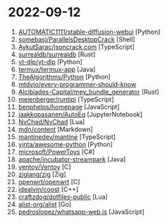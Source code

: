# 2022-09-12

1. [AUTOMATIC1111/stable-diffusion-webui](https://github.com/AUTOMATIC1111/stable-diffusion-webui "Stable Diffusion web UI") [Python]
2. [somebasj/ParallelsDesktopCrack](https://github.com/somebasj/ParallelsDesktopCrack "Parallels Desktop for mac Crack") [Shell]
3. [AykutSarac/jsoncrack.com](https://github.com/AykutSarac/jsoncrack.com "🔮 Seamlessly visualize your JSON data instantly into graphs; paste, import or fetch!") [TypeScript]
4. [surrealdb/surrealdb](https://github.com/surrealdb/surrealdb "A scalable, distributed, collaborative, document-graph database, for the realtime web") [Rust]
5. [yt-dlp/yt-dlp](https://github.com/yt-dlp/yt-dlp "A youtube-dl fork with additional features and fixes") [Python]
6. [termux/termux-app](https://github.com/termux/termux-app "Termux - a terminal emulator application for Android OS extendible by variety of packages.") [Java]
7. [TheAlgorithms/Python](https://github.com/TheAlgorithms/Python "All Algorithms implemented in Python") [Python]
8. [mtdvio/every-programmer-should-know](https://github.com/mtdvio/every-programmer-should-know "A collection of (mostly) technical things every software developer should know about") 
9. [Alcibiades-Capital/mev_bundle_generator](https://github.com/Alcibiades-Capital/mev_bundle_generator "A MEV bundle generator written in Rust") [Rust]
10. [meienberger/runtipi](https://github.com/meienberger/runtipi "⛺️ Tipi is a homeserver for everyone! One command setup, one click installs for your favorites self-hosted apps. ✨") [TypeScript]
11. [benphelps/homepage](https://github.com/benphelps/homepage "A highly customizable homepage (or startpage / application dashboard) with Docker and service API integrations.") [JavaScript]
12. [jaakkopasanen/AutoEq](https://github.com/jaakkopasanen/AutoEq "Automatic headphone equalization from frequency responses") [JupyterNotebook]
13. [NvChad/NvChad](https://github.com/NvChad/NvChad "An attempt to make neovim cli functional like an IDE while being very beautiful, blazing fast startuptime ~ 14ms to 67ms") [Lua]
14. [mdn/content](https://github.com/mdn/content "The content behind MDN Web Docs") [Markdown]
15. [mantinedev/mantine](https://github.com/mantinedev/mantine "React components library with native dark theme support") [TypeScript]
16. [vinta/awesome-python](https://github.com/vinta/awesome-python "A curated list of awesome Python frameworks, libraries, software and resources") [Python]
17. [microsoft/PowerToys](https://github.com/microsoft/PowerToys "Windows system utilities to maximize productivity") [C#]
18. [apache/incubator-streampark](https://github.com/apache/incubator-streampark "StreamPark, Make stream processing easier! easy-to-use streaming application development framework and operation platform") [Java]
19. [ventoy/Ventoy](https://github.com/ventoy/Ventoy "A new bootable USB solution.") [C]
20. [ziglang/zig](https://github.com/ziglang/zig "General-purpose programming language and toolchain for maintaining robust, optimal, and reusable software.") [Zig]
21. [openwrt/openwrt](https://github.com/openwrt/openwrt "This repository is a mirror of https://git.openwrt.org/openwrt/openwrt.git It is for reference only and is not active for check-ins. We will continue to accept Pull Requests here. They will be merged via staging trees then into openwrt.git.") [C]
22. [idealvin/coost](https://github.com/idealvin/coost "A tiny boost library in C++11.") [C++]
23. [craftzdog/dotfiles-public](https://github.com/craftzdog/dotfiles-public "My personal dotfiles") [Lua]
24. [alist-org/alist](https://github.com/alist-org/alist "🗂️A file list program that supports multiple storage, powered by Gin and Solidjs. / 一个支持多存储的文件列表程序，使用 Gin 和 Solidjs。") [Go]
25. [pedroslopez/whatsapp-web.js](https://github.com/pedroslopez/whatsapp-web.js "A WhatsApp client library for NodeJS that connects through the WhatsApp Web browser app") [JavaScript]
